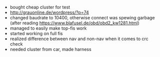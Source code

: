   - bought cheap cluster for test
  - http://grauonline.de/wordpress/?p=74
  - changed baudrate to 10400, otherwise connect was spewing garbage (after reading https://www.blafusel.de/obd/obd2_kw1281.html)
  - managed to easily make top-fis work
  - started working on full fis
  - realized difference between nav and non-nav when it comes to crc check
  - needed cluster from car, made harness
